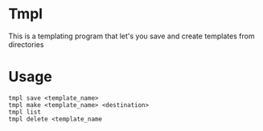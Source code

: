 # Tmpl
This is a templating program that let's you save and create templates from directories

# Usage
`
tmpl save <template_name>
`
<br>
`
tmpl make <template_name> <destination>
`
<br>
`
tmpl list
`
<br>
`
tmpl delete <template_name
`
